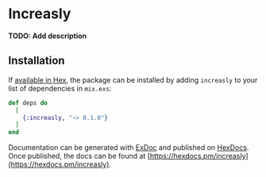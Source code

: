 # Increasly

**TODO: Add description**

## Installation

If [available in Hex](https://hex.pm/docs/publish), the package can be installed
by adding `increasly` to your list of dependencies in `mix.exs`:

```elixir
def deps do
  [
    {:increasly, "~> 0.1.0"}
  ]
end
```

Documentation can be generated with [ExDoc](https://github.com/elixir-lang/ex_doc)
and published on [HexDocs](https://hexdocs.pm). Once published, the docs can
be found at [https://hexdocs.pm/increasly](https://hexdocs.pm/increasly).

